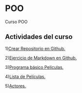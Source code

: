 # POO
 Curso  POO

## Actividades  del curso 

 1)[Crear Repositorio en Github.](https://github.com/FelixELM/POO)  

 2)[Ejercicio de Markdown en Github.](https://github.com/FelixELM/POO/tree/master/Setup) 

 3)[Programa básico Películas.](https://github.com/FelixELM/POO/tree/master/Pelicula)

 4)[Lista de Películas.](https://github.com/FelixELM/POO/tree/master/Pelicula)

 5)[Actores.](https://github.com/FelixELM/POO/tree/master/Pelicula)

